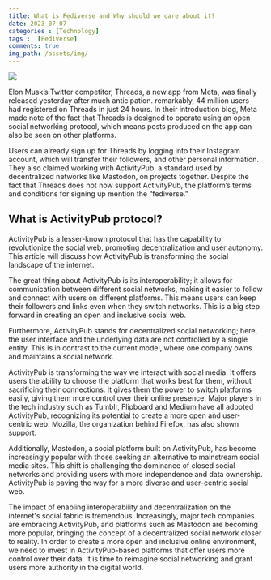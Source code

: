 ```yaml
---
title: What is Fediverse and Why should we care about it?
date: 2023-07-07
categories : [Technology]
tags :  [Fediverse]
comments: true
img_path: /assets/img/
---
```


<img src="threads.jpeg">

<script async src="https://pagead2.googlesyndication.com/pagead/js/adsbygoogle.js?client=ca-pub-2125431543426665"
     crossorigin="anonymous"></script>
<ins class="adsbygoogle"
     style="display:block; text-align:center;"
     data-ad-layout="in-article"
     data-ad-format="fluid"
     data-ad-client="ca-pub-2125431543426665"
     data-ad-slot="3654420654"></ins>
<script>
     (adsbygoogle = window.adsbygoogle || []).push({});
</script>

Elon Musk’s Twitter competitor, Threads, a new app from Meta, was finally released yesterday after much anticipation. remarkably, 44 million users had registered on Threads in just 24 hours. In their introduction blog, Meta made note of the fact that Threads is designed to operate using an open social networking protocol, which means posts produced on the app can also be seen on other platforms.

Users can already sign up for Threads by logging into their Instagram account, which will transfer their followers, and other personal information. They also claimed working with ActivityPub, a standard used by decentralized networks like Mastodon, on projects together. Despite the fact that Threads does not now support ActivityPub, the platform’s terms and conditions for signing up mention the “fediverse.”

## What is ActivityPub protocol?

ActivityPub is a lesser-known protocol that has the capability to revolutionize the social web, promoting decentralization and user autonomy. This article will discuss how ActivityPub is transforming the social landscape of the internet.

<script async src="https://pagead2.googlesyndication.com/pagead/js/adsbygoogle.js?client=ca-pub-2125431543426665"
     crossorigin="anonymous"></script>
<ins class="adsbygoogle"
     style="display:block; text-align:center;"
     data-ad-layout="in-article"
     data-ad-format="fluid"
     data-ad-client="ca-pub-2125431543426665"
     data-ad-slot="3654420654"></ins>
<script>
     (adsbygoogle = window.adsbygoogle || []).push({});
</script>

The great thing about ActivityPub is its interoperability; it allows for communication between different social networks, making it easier to follow and connect with users on different platforms. This means users can keep their followers and links even when they switch networks. This is a big step forward in creating an open and inclusive social web.

Furthermore, ActivityPub stands for decentralized social networking; here, the user interface and the underlying data are not controlled by a single entity. This is in contrast to the current model, where one company owns and maintains a social network.

ActivityPub is transforming the way we interact with social media. It offers users the ability to choose the platform that works best for them, without sacrificing their connections. It gives them the power to switch platforms easily, giving them more control over their online presence. Major players in the tech industry such as Tumblr, Flipboard and Medium have all adopted ActivityPub, recognizing its potential to create a more open and user-centric web. Mozilla, the organization behind Firefox, has also shown support. 

<script async src="https://pagead2.googlesyndication.com/pagead/js/adsbygoogle.js?client=ca-pub-2125431543426665"
     crossorigin="anonymous"></script>
<ins class="adsbygoogle"
     style="display:block; text-align:center;"
     data-ad-layout="in-article"
     data-ad-format="fluid"
     data-ad-client="ca-pub-2125431543426665"
     data-ad-slot="3654420654"></ins>
<script>
     (adsbygoogle = window.adsbygoogle || []).push({});
</script>

Additionally, Mastodon, a social platform built on ActivityPub, has become increasingly popular with those seeking an alternative to mainstream social media sites. This shift is challenging the dominance of closed social networks and providing users with more independence and data ownership. ActivityPub is paving the way for a more diverse and user-centric social web.

The impact of enabling interoperability and decentralization on the internet's social fabric is tremendous. Increasingly, major tech companies are embracing ActivityPub, and platforms such as Mastodon are becoming more popular, bringing the concept of a decentralized social network closer to reality. In order to create a more open and inclusive online environment, we need to invest in ActivityPub-based platforms that offer users more control over their data. It is time to reimagine social networking and grant users more authority in the digital world.